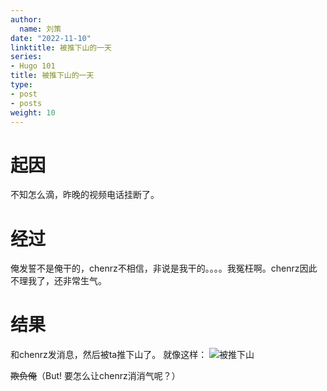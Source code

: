 ```yaml
---
author:
  name: 刘策
date: "2022-11-10"
linktitle: 被推下山的一天
series:
- Hugo 101
title: 被推下山的一天
type:
- post
- posts
weight: 10
---
```

# 起因
不知怎么滴，昨晚的视频电话挂断了。

# 经过
俺发誓不是俺干的，chenrz不相信，非说是我干的。。。。我冤枉啊。chenrz因此不理我了，还非常生气。

# 结果
和chenrz发消息，然后被ta推下山了。
就像这样：
![被推下山](D:/R语言笔记/blog-CL/static/tuixiashan.PNG)

~~欺负俺~~（But! 要怎么让chenrz消消气呢？）





